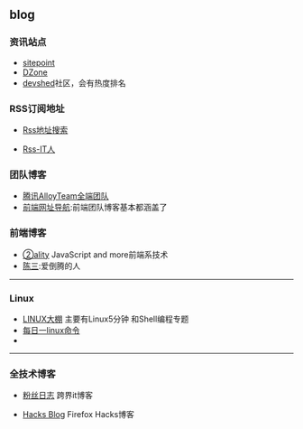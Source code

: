 ## blog

### 资讯站点
* [sitepoint](https://www.sitepoint.com/)
* [DZone](https://dzone.com/)
* [devshed](http://www.devshed.com/#inbox/_blank)社区，会有热度排名




### RSS订阅地址

* [Rss地址搜索](http://ctrlq.org/rss/)


* [Rss-IT人](https://github.com/Gracker/Rss-IT)



### 团队博客

* [腾讯AlloyTeam全端团队](http://www.alloyteam.com/)
* [前端网址导航](http://www.whycss.com/):前端团队博客基本都涵盖了



### 前端博客

- [②ality](http://www.2ality.com/) JavaScript and more前端系技术
- [陈三](https://www.zfanw.com/blog/):爱倒腾的人

------



### Linux

- [LINUX大棚](http://roclinux.cn/) 主要有Linux5分钟 和Shell编程专题
- [每日一linux命令](http://www.cnblogs.com/peida/tag/%E6%AF%8F%E6%97%A5%E4%B8%80linux%E5%91%BD%E4%BB%A4/)
- ​

------

### 全技术博客

- [粉丝日志](http://blog.fens.me/) 跨界it博客

- [Hacks Blog](https://hacks.mozilla.org/) Firefox Hacks博客

  ​

